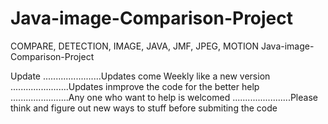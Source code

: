 # Java-image-Comparison-Project
COMPARE, DETECTION, IMAGE, JAVA, JMF, JPEG, MOTION Java-image-Comparison-Project


Update
.......................Updates come Weekly like a new version
.......................Updates inmprove the code for the better
help
.......................Any one who want to help is welcomed
.......................Please think and figure out new ways to stuff before submiting the code
